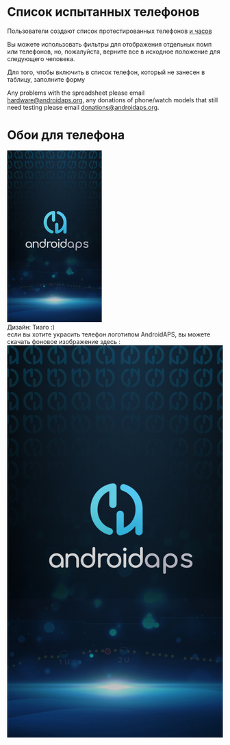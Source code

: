 # Список испытанных телефонов

Пользователи создают список протестированных телефонов [и часов](https://docs.google.com/spreadsheets/d/1gZAsN6f0gv6tkgy9EBsYl0BQNhna0RDqA9QGycAqCQc/edit?usp=sharing)

Вы можете использовать фильтры для отображения отдельных помп или телефонов, но, пожалуйста, верните все в исходное положение для следующего человека.

Для того, чтобы включить в список телефон, который не занесен в таблицу, заполните форму [](https://docs.google.com/forms/d/e/1FAIpQLScvmuqLTZ7MizuFBoTyVCZXuDb__jnQawEvMYtnnT9RGY6QUw/viewform)

Any problems with the spreadsheet please email <hardware@androidaps.org>, any donations of phone/watch models that still need testing please email <donations@androidaps.org>.

# Обои для телефона

![заставка телефона](../images/bg_phone_thump.jpg) </br> Дизайн: Тиаго :) </br> если вы хотите украсить телефон логотипом AndroidAPS, вы можете скачать фоновое изображение здесь : ![Заставка в высоком разрешении.](../images/bg_phone.jpg)